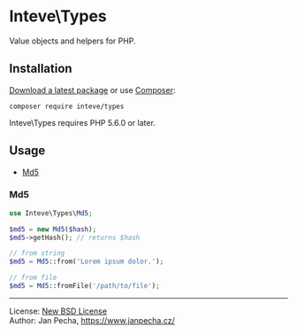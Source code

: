 
# Inteve\Types

Value objects and helpers for PHP.


## Installation

[Download a latest package](https://github.com/inteve/types/releases) or use [Composer](http://getcomposer.org/):

```
composer require inteve/types
```

Inteve\Types requires PHP 5.6.0 or later.


## Usage

* [Md5](#md5)


### Md5

```php
use Inteve\Types\Md5;

$md5 = new Md5($hash);
$md5->getHash(); // returns $hash

// from string
$md5 = Md5::from('Lorem ipsum dolor.');

// from file
$md5 = Md5::fromFile('/path/to/file');
```

------------------------------

License: [New BSD License](license.md)
<br>Author: Jan Pecha, https://www.janpecha.cz/
